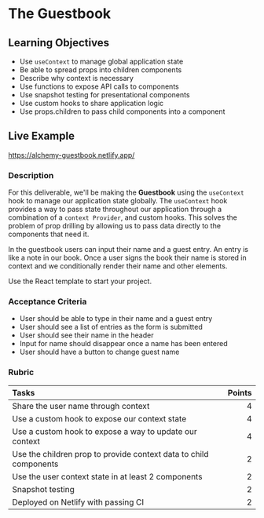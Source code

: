 # The Guestbook

## Learning Objectives

- Use `useContext` to manage global application state
- Be able to spread props into children components
- Describe why context is necessary
- Use functions to expose API calls to components
- Use snapshot testing for presentational components
- Use custom hooks to share application logic
- Use props.children to pass child components into a component

## Live Example

https://alchemy-guestbook.netlify.app/

### Description

For this deliverable, we'll be making the **Guestbook** using the `useContext` hook to manage our application state globally. The `useContext` hook provides a way to pass state throughout our application through a combination of a `context Provider`, and custom hooks. This solves the problem of prop drilling by allowing us to pass data directly to the components that need it.

In the guestbook users can input their name and a guest entry. An entry is like a note in our book. Once a user signs the book their name is stored in context and we conditionally render their name and other elements.

Use the React template to start your project.

### Acceptance Criteria

- User should be able to type in their name and a guest entry
- User should see a list of entries as the form is submitted
- User should see their name in the header
- Input for name should disappear once a name has been entered
- User should have a button to change guest name

### Rubric

| Tasks                                                             | Points |
| :---------------------------------------------------------------- | -----: |
| Share the user name through context                               |      4 |
| Use a custom hook to expose our context state                     |      4 |
| Use a custom hook to expose a way to update our context           |      4 |
| Use the children prop to provide context data to child components |      2 |
| Use the user context state in at least 2 components               |      2 |
| Snapshot testing                                                  |      2 |
| Deployed on Netlify with passing CI                               |      2 |
